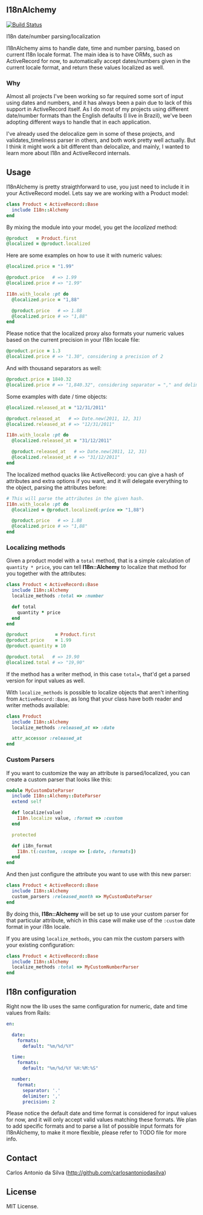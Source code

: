 ## I18nAlchemy

[![Build Status](https://secure.travis-ci.org/carlosantoniodasilva/i18n_alchemy.png)](http://travis-ci.org/carlosantoniodasilva/i18n_alchemy)

I18n date/number parsing/localization

I18nAlchemy aims to handle date, time and number parsing, based on current I18n locale format. The main idea is to have ORMs, such as ActiveRecord for now, to automatically accept dates/numbers given in the current locale format, and return these values localized as well.

### Why

Almost all projects I've been working so far required some sort of input using dates and numbers, and it has always been a pain due to lack of this support in ActiveRecord itself. As I do most of my projects using different date/number formats than the English defaults (I live in Brazil), we've been adopting different ways to handle that in each application.

I've already used the delocalize gem in some of these projects, and validates_timeliness parser in others, and both work pretty well actually. But I think it might work a bit different than delocalize, and mainly, I wanted to learn more about I18n and ActiveRecord internals.

## Usage

I18nAlchemy is pretty straigthforward to use, you just need to include it in your ActiveRecord model. Lets say we are working with a Product model:

```ruby
class Product < ActiveRecord::Base
  include I18n::Alchemy
end
```

By mixing the module into your model, you get the *localized* method:

```ruby
@product   = Product.first
@localized = @product.localized
```

Here are some examples on how to use it with numeric values:

```ruby
@localized.price = "1.99"

@product.price   # => 1.99
@localized.price # => "1.99"

I18n.with_locale :pt do
  @localized.price = "1,88"

  @product.price   # => 1.88
  @localized.price # => "1,88"
end
```

Please notice that the localized proxy also formats your numeric values based on the current precision in your I18n locale file:

```ruby
@product.price = 1.3
@localized.price # => "1.30", considering a precision of 2
```

And with thousand separators as well:

```ruby
@product.price = 1840.32
@localized.price # => "1,840.32", considering separator = "," and delimiter = "."
```

Some examples with date / time objects:

```ruby
@localized.released_at = "12/31/2011"

@product.released_at   # => Date.new(2011, 12, 31)
@localized.released_at # => "12/31/2011"

I18n.with_locale :pt do
  @localized.released_at = "31/12/2011"

  @product.released_at   # => Date.new(2011, 12, 31)
  @localized.released_at # => "31/12/2011"
end
```

The localized method quacks like ActiveRecord: you can give a hash of attributes and extra options if you want, and it will delegate everything to the object, parsing the attributes before:

```ruby
# This will parse the attributes in the given hash.
I18n.with_locale :pt do
  @localized = @product.localized(:price => "1,88")

  @product.price   # => 1.88
  @localized.price # => "1,88"
end
```

### Localizing methods

Given a product model with a `total` method, that is a simple calculation of `quantity * price`, you can tell **I18n::Alchemy** to localize that method for you together with the attributes:

```ruby
class Product < ActiveRecord::Base
  include I18n::Alchemy
  localize_methods :total => :number

  def total
    quantity * price
  end
end

@product          = Product.first
@product.price    = 1.99
@product.quantity = 10

@product.total   # => 19.90
@localized.total # => "19,90"
```

If the method has a writer method, in this case `total=`, that'd get a parsed version for input values as well.

With `localize_methods` is possible to localize objects that aren't inheriting from `ActiveRecord::Base`, as long that
your class have both reader and writer methods available:

```ruby
class Product
  include I18n::Alchemy
  localize_methods :released_at => :date

  attr_accessor :released_at
end
```

### Custom Parsers

If you want to customize the way an attribute is parsed/localized, you can create a custom parser that looks like this:

```ruby
module MyCustomDateParser
  include I18n::Alchemy::DateParser
  extend self

  def localize(value)
    I18n.localize value, :format => :custom
  end

  protected

  def i18n_format
    I18n.t(:custom, :scope => [:date, :formats])
  end
end
```

And then just configure the attribute you want to use with this new parser:

```ruby
class Product < ActiveRecord::Base
  include I18n::Alchemy
  custom_parsers :released_month => MyCustomDateParser
end
```

By doing this, **I18n::Alchemy** will be set up to use your custom parser for that particular attribute, which in this case will make use of the `:custom` date format in your i18n locale.

If you are using `localize_methods`, you can mix the custom parsers with your existing configuration:

```ruby
class Product < ActiveRecord::Base
  include I18n::Alchemy
  localize_methods :total => MyCustomNumberParser
end
```

## I18n configuration

Right now the lib uses the same configuration for numeric, date and time values from Rails:

```yaml
en:

  date:
    formats:
      default: "%m/%d/%Y"

  time:
    formats:
      default: "%m/%d/%Y %H:%M:%S"

  number:
    format:
      separator: '.'
      delimiter: ','
      precision: 2
```

Please notice the default date and time format is considered for input values for now, and it will only accept valid values matching these formats. We plan to add specific formats and to parse a list of possible input formats for I18nAlchemy, to make it more flexible, please refer to TODO file for more info.

## Contact

Carlos Antonio da Silva (http://github.com/carlosantoniodasilva)

## License

MIT License.
